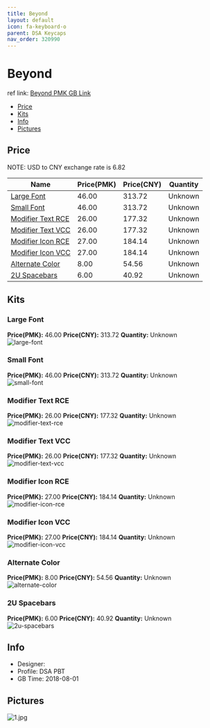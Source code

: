 ```yaml
---
title: Beyond 
layout: default
icon: fa-keyboard-o
parent: DSA Keycaps
nav_order: 320990
---
```


# Beyond 

ref link: [Beyond PMK GB Link](https://pimpmykeyboard.com/dsa-beyond-ortholinear-keyset/)  
* [Price](#price)  
* [Kits](#kits)  
* [Info](#info)  
* [Pictures](#pictures)  


## Price  
NOTE: USD to CNY exchange rate is 6.82

| Name          | Price(PMK)    |  Price(CNY) | Quantity |
| ------------- | ------------ |  ---------- | -------- |
|[Large Font](#large-font)|46.00|313.72|Unknown|
|[Small Font](#small-font)|46.00|313.72|Unknown|
|[Modifier Text RCE](#modifier-text-rce)|26.00|177.32|Unknown|
|[Modifier Text VCC](#modifier-text-vcc)|26.00|177.32|Unknown|
|[Modifier Icon RCE](#modifier-icon-rce)|27.00|184.14|Unknown|
|[Modifier Icon VCC](#modifier-icon-vcc)|27.00|184.14|Unknown|
|[Alternate Color](#alternate-color)|8.00|54.56|Unknown|
|[2U Spacebars](#2u-spacebars)|6.00|40.92|Unknown|


## Kits  
### Large Font  
**Price(PMK):** 46.00    **Price(CNY):** 313.72    **Quantity:** Unknown  
<img src="{{ 'assets/images/dsa-keycaps/beyond/kits_pics/large-font.jpg' | relative_url }}" alt="large-font" class="image featured">

### Small Font  
**Price(PMK):** 46.00    **Price(CNY):** 313.72    **Quantity:** Unknown  
<img src="{{ 'assets/images/dsa-keycaps/beyond/kits_pics/small-font.jpg' | relative_url }}" alt="small-font" class="image featured">

### Modifier Text RCE  
**Price(PMK):** 26.00    **Price(CNY):** 177.32    **Quantity:** Unknown  
<img src="{{ 'assets/images/dsa-keycaps/beyond/kits_pics/modifier-text-rce.jpg' | relative_url }}" alt="modifier-text-rce" class="image featured">

### Modifier Text VCC  
**Price(PMK):** 26.00    **Price(CNY):** 177.32    **Quantity:** Unknown  
<img src="{{ 'assets/images/dsa-keycaps/beyond/kits_pics/modifier-text-vcc.jpg' | relative_url }}" alt="modifier-text-vcc" class="image featured">

### Modifier Icon RCE  
**Price(PMK):** 27.00    **Price(CNY):** 184.14    **Quantity:** Unknown  
<img src="{{ 'assets/images/dsa-keycaps/beyond/kits_pics/modifier-icon-rce.jpg' | relative_url }}" alt="modifier-icon-rce" class="image featured">

### Modifier Icon VCC  
**Price(PMK):** 27.00    **Price(CNY):** 184.14    **Quantity:** Unknown  
<img src="{{ 'assets/images/dsa-keycaps/beyond/kits_pics/modifier-icon-vcc.jpg' | relative_url }}" alt="modifier-icon-vcc" class="image featured">

### Alternate Color  
**Price(PMK):** 8.00    **Price(CNY):** 54.56    **Quantity:** Unknown  
<img src="{{ 'assets/images/dsa-keycaps/beyond/kits_pics/alternate-color.jpg' | relative_url }}" alt="alternate-color" class="image featured">

### 2U Spacebars  
**Price(PMK):** 6.00    **Price(CNY):** 40.92    **Quantity:** Unknown  
<img src="{{ 'assets/images/dsa-keycaps/beyond/kits_pics/2u-spacebars.jpg' | relative_url }}" alt="2u-spacebars" class="image featured">


## Info  
* Designer:   
* Profile: DSA PBT  
* GB Time: 2018-08-01  


## Pictures  
<img src="{{ 'assets/images/dsa-keycaps/beyond/rendering_pics/1.jpg' | relative_url }}" alt="1.jpg" class="image featured">
